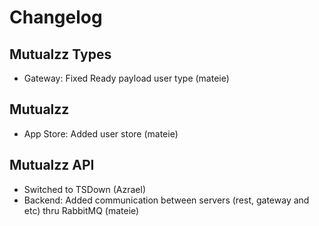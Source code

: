 # Changelog

## Mutualzz Types

- Gateway: Fixed Ready payload user type (mateie)

## Mutualzz

- App Store: Added user store (mateie)

## Mutualzz API

- Switched to TSDown (Azrael)
- Backend: Added communication between servers (rest, gateway and etc) thru RabbitMQ (mateie)
